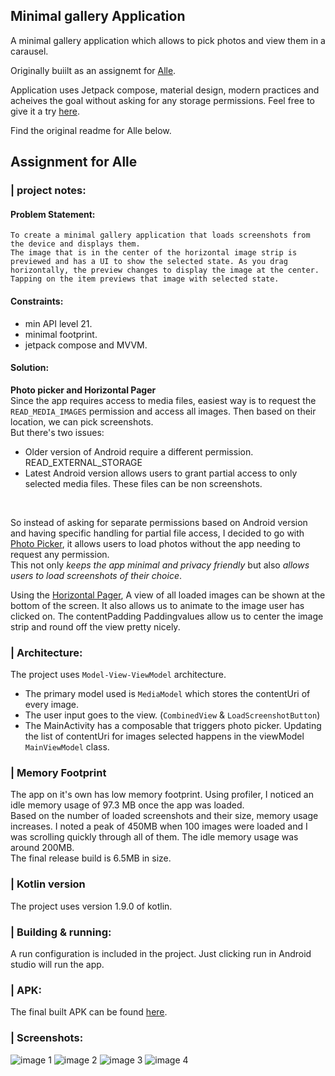 ## Minimal gallery Application
A minimal gallery application which allows to pick photos and view them in a carausel.

Originally buiilt as an assignemt for [Alle](https://heyalle.com/).

Application uses Jetpack compose, material design, modern practices and acheives the goal without asking for any storage permissions.
Feel free to give it a try [here](https://bit.ly/galleryapk).

Find the original readme for Alle below.

## Assignment for Alle

### | project notes:

#### Problem Statement:
`
To create a minimal gallery application that loads screenshots from the device and displays them.
`<br>`
The image that is in the center of the horizontal image strip is previewed and has a UI to show the selected state.
As you drag horizontally, the preview changes to display the image at the center. Tapping on the item previews that image with selected state.
`
#### Constraints:
- min API level 21.
- minimal footprint.
- jetpack compose and MVVM.

#### Solution:

**Photo picker and Horizontal Pager**
<br>
Since the app requires access to media files, easiest way is to request the `READ_MEDIA_IMAGES` permission and access all images. Then based on their location, we can pick screenshots.
<br>
But there's two issues:
- Older version of Android require a different permission. READ_EXTERNAL_STORAGE
- Latest Android version allows users to grant partial access to only selected media files. These files can be non screenshots.
<br>

So instead of asking for separate permissions based on Android version and having specific handling for partial file access, I decided to go with [Photo Picker](https://developer.android.com/training/data-storage/shared/photopicker), it allows users to load photos without the app needing to request any permission.
<br>
This not only *keeps the app minimal and privacy friendly* but also *allows users to load screenshots of their choice*.

Using the [Horizontal Pager](https://developer.android.com/reference/kotlin/androidx/compose/foundation/pager/package-summary#HorizontalPager(androidx.compose.foundation.pager.PagerState,androidx.compose.ui.Modifier,androidx.compose.foundation.layout.PaddingValues,androidx.compose.foundation.pager.PageSize,kotlin.Int,androidx.compose.ui.unit.Dp,androidx.compose.ui.Alignment.Vertical,androidx.compose.foundation.gestures.TargetedFlingBehavior,kotlin.Boolean,kotlin.Boolean,kotlin.Function1,androidx.compose.ui.input.nestedscroll.NestedScrollConnection,androidx.compose.foundation.gestures.snapping.SnapPosition,kotlin.Function2)),
A view of all loaded images can be shown at the bottom of the screen. It also allows us to animate to the image user has clicked on. The contentPadding Paddingvalues allow us to center the image strip and round off the view pretty nicely.


### | Architecture:

The project uses `Model-View-ViewModel` architecture.
<br>
- The primary model used is `MediaModel` which stores the contentUri of every image.
- The user input goes to the view. (`CombinedView` & `LoadScreenshotButton`)
- The MainActivity has a composable that triggers photo picker. Updating the list of contentUri for images selected happens in the viewModel `MainViewModel` class.

### | Memory Footprint
The app on it's own has low memory footprint. Using profiler, I noticed an idle memory usage of 97.3 MB once the app was loaded.
<br>
Based on the number of loaded screenshots and their size, memory usage increases. I noted a peak of 450MB when 100 images were loaded and I was scrolling quickly through all of them. The idle memory usage was around 200MB.
<br>
The final release build is 6.5MB in size.

### | Kotlin version
The project uses version 1.9.0 of kotlin.

### | Building & running:
A run configuration is included in the project. Just clicking run in Android studio will run the app.

### | APK:
The final built APK can be found [here](https://bit.ly/galleryapk).

### | Screenshots:
![image 1](https://github.com/the-loudspeaker/GalleryApplication/blob/main/screenshots/Screenshot%20from%202024-04-15%2011-16-46.png?raw=true) ![image 2](https://github.com/the-loudspeaker/GalleryApplication/blob/main/screenshots/Screenshot%20from%202024-04-15%2011-17-18.png?raw=true) ![image 3](https://github.com/the-loudspeaker/GalleryApplication/blob/main/screenshots/Screenshot%20from%202024-04-15%2011-17-36.png?raw=true) ![image 4](https://github.com/the-loudspeaker/GalleryApplication/blob/main/screenshots/Screenshot%20from%202024-04-15%2011-17-48.png?raw=true)
